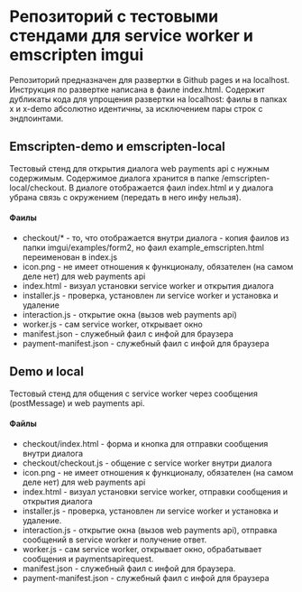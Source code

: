 # Репозиторий с тестовыми стендами для service worker и emscripten imgui

Репозиторий предназначен для развертки в Github pages и на localhost. 
Инструкция по развертке написана в фаиле index.html. Содержит дубликаты кода для
упрощения развертки на localhost: фаилы в папках x и x-demo абсолютно идентичны, за исключением
пары строк с эндпоинтами.

## Emscripten-demo и emscripten-local

Тестовый стенд для открытия диалога web payments api с нужным содержимым. Содержимое диалога
хранится в папке /emscripten-local/checkout. В диалоге отображается фаил index.html и у диалога
убрана связь с окружением (передать в него инфу нельзя).

#### Фаилы

+ checkout/* - то, что отображается внутри диалога - копия фаилов из папки 
imgui/examples/form2, но фаил example_emscripten.html переименован в index.js
+ icon.png - не имеет отношения к функционалу, обязателен (на самом деле нет) 
для web payments api
+ index.html - визуал установки service worker и открытия диалога
+ installer.js - проверка, установлен ли service worker и установка и удаление
+ interaction.js - открытие окна (вызов web payments api)
+ worker.js - сам service worker, открывает окно
+ manifest.json - служебный фаил с инфой для браузера
+ payment-manifest.json - служебный фаил с инфой для браузера

## Demo и local

Тестовый стенд для общения с service worker через сообщения (postMessage) и web payments api.

#### Файлы

+ checkout/index.html - форма и кнопка для отправки сообщения внутри диалога
+ checkout/checkout.js - общение с service worker внутри диалога
+ icon.png - не имеет отношения к функционалу, обязателен (на самом деле нет) 
для web payments api
+ index.html - визуал установки service worker, отправки сообщения и открытия диалога
+ installer.js - проверка, установлен ли service worker и установка и удаление.
+ interaction.js - открытие окна (вызов web payments api), отправка сообщений в service worker и получение ответ.
+ worker.js - сам service worker, открывает окно, обрабатывает сообщения и paymentsapirequest.
+ manifest.json - служебный фаил с инфой для браузера.
+ payment-manifest.json - служебный фаил с инфой для браузера